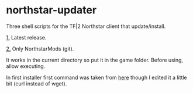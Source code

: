 # northstar-updater
Three shell scripts for the TF|2 Northstar client that update/install.

[1.](https://github.com/begin-theadventure/northstar-updater/releases/download/northstar-updaters/northstar-updater.sh) Latest release.

[2.](https://github.com/begin-theadventure/northstar-updater/releases/download/northstar-updaters/northstar-mods-updater.sh) Only NorthstarMods (git).

It works in the current directory so put it in the game folder. Before using, allow executing.

In first installer first command was taken from [here](https://gist.github.com/lukechilds/a83e1d7127b78fef38c2914c4ececc3c?permalink_comment_id=4132245#gistcomment-4132245) though I edited it a little bit (curl instead of wget).

